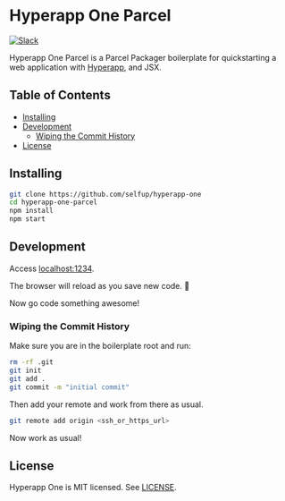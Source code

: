 # Hyperapp One Parcel

[![Slack](https://hyperappjs.herokuapp.com/badge.svg)](https://hyperappjs.herokuapp.com "Join us")

Hyperapp One Parcel is a Parcel Packager boilerplate for quickstarting a web application with [Hyperapp](https://github.com/hyperapp/hyperapp), and JSX.

<h2>Table of Contents</h2>

<!-- TOC -->

* [Installing](#installing)
* [Development](#development)
  * [Wiping the Commit History](#wiping-the-commit-history)
* [License](#license)

<!-- /TOC -->

## Installing

```bash
git clone https://github.com/selfup/hyperapp-one
cd hyperapp-one-parcel
npm install
npm start
```

## Development

Access [localhost:1234](http://localhost:1234).

The browser will reload as you save new code. 🚀

Now go code something awesome!

### Wiping the Commit History

Make sure you are in the boilerplate root and run:

```bash
rm -rf .git
git init
git add .
git commit -m "initial commit"
```

Then add your remote and work from there as usual.

```bash
git remote add origin <ssh_or_https_url>
```

Now work as usual!

## License

Hyperapp One is MIT licensed. See [LICENSE](LICENSE).
